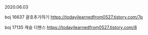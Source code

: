 2020.06.03 

boj 16637 괄호추가하기 https://todayilearnedfrom0527.tistory.com/7p

boj 17135 캐슬 디펜스 https://todayilearnedfrom0527.tistory.com/8
